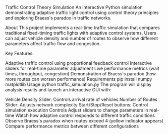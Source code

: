 Traffic Control Theory Simulation
An interactive Python simulation demonstrating adaptive traffic light control using control theory principles and exploring Braess's paradox in traffic networks.

About
This project implements a real-time traffic simulation that compares traditional fixed-timing traffic lights with adaptive control systems. Users can adjust vehicle density and number of routes to observe how different parameters affect traffic flow and congestion.

Key Features:

Adaptive traffic control using proportional feedback control
Interactive sliders for real-time parameter adjustment
Live performance metrics (wait times, throughput, congestion)
Demonstration of Braess's paradox (how more routes can worsen performance)
Requirements
pip install numpy matplotlib
Usage
python traffic_simulation.py
The program will display analysis results and launch an interactive GUI with:

Vehicle Density Slider: Controls arrival rate of vehicles
Number of Routes Slider: Adjusts network complexity
Start/Stop/Reset buttons: Control simulation execution
Controls
Adjust sliders to change parameters in real-time
Watch how adaptive control responds to different traffic conditions
Observe Braess's paradox when routes exceed 4 (yellow indicator appears)
Compare performance metrics between different configurations
